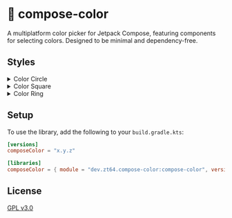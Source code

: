 # 🎨 compose-color

A multiplatform color picker for Jetpack Compose, featuring components for selecting colors. Designed to be minimal and
dependency-free.

## Styles

<details>
<summary>Color Circle</summary>

```kotlin
var color = remember { mutableStateOf(Color.Red) }

ColorCircle(
    color = color,
    onColorChange = { color = it }
)
```

</details>

<details>
<summary>Color Square</summary>

```kotlin
var color = remember { mutableStateOf(Color.Red) }

ColorSquare(
    color = color,
    onColorChange = { color = it }
)
```

</details>

<details>
<summary>Color Ring</summary>

```kotlin
var color = remember { mutableStateOf(Color.Red) }

ColorRing(
    color = color,
    onColorChange = { color = it }
)
```

</details>

## Setup

To use the library, add the following to your `build.gradle.kts`:

```toml
[versions]
composeColor = "x.y.z"

[libraries]
composeColor = { module = "dev.zt64.compose-color:compose-color", version.ref = "composeColor" }
```

## License

[GPL v3.0](LICENSE)